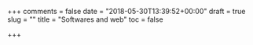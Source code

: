+++
comments = false
date = "2018-05-30T13:39:52+00:00"
draft = true
slug = ""
title = "Softwares and web"
toc = false

+++
